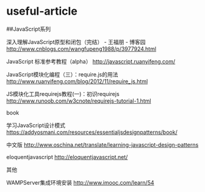 # useful-article

##JavaScript系列

深入理解JavaScript原型和闭包（完结） - 王福朋 - 博客园  http://www.cnblogs.com/wangfupeng1988/p/3977924.html

JavaScript 标准参考教程（alpha）   http://javascript.ruanyifeng.com/

JavaScript模块化编程（三）：require.js的用法 http://www.ruanyifeng.com/blog/2012/11/require_js.html

JS模块化工具requirejs教程(一)：初识requirejs   http://www.runoob.com/w3cnote/requirejs-tutorial-1.html

book

学习JavaScript设计模式 https://addyosmani.com/resources/essentialjsdesignpatterns/book/

中文版 http://www.oschina.net/translate/learning-javascript-design-patterns

eloquentjavascript http://eloquentjavascript.net/

其他

WAMPServer集成环境安装 http://www.imooc.com/learn/54


